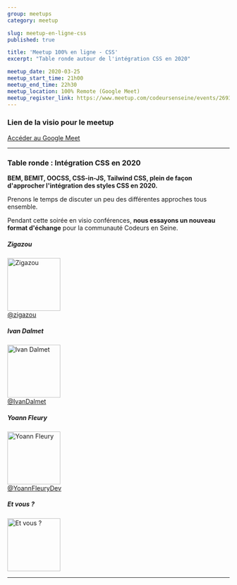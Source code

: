 ```yaml
---
group: meetups
category: meetup

slug: meetup-en-ligne-css
published: true

title: 'Meetup 100% en ligne - CSS'
excerpt: "Table ronde autour de l'intégration CSS en 2020"

meetup_date: 2020-03-25
meetup_start_time: 21h00
meetup_end_time: 22h30
meetup_location: 100% Remote (Google Meet)
meetup_register_link: https://www.meetup.com/codeursenseine/events/269396204/
---
```


### Lien de la visio pour le meetup

<a href="https://meet.google.com/hro-msqi-jgj" class="ces-c-button">Accéder au Google Meet</a>

---

### Table ronde : Intégration CSS en 2020

**BEM, BEMIT, OOCSS, CSS-in-JS, Tailwind CSS, plein de façon d'approcher l'intégration des styles CSS en 2020.**

Prenons le temps de discuter un peu des différentes approches tous ensemble.

Pendant cette soirée en visio conférences, **nous essayons un nouveau format d'échange** pour la communauté Codeurs en Seine.

<div class="ces-l-grid">
  <div class="ces-l-grid__item is-1_2 is-1_4@xxs is-1_2@md is-1_4@lg">
    <h5>Zigazou</h5>
    <div><img src="https://pbs.twimg.com/profile_images/466834244266770432/Wc87gQBY_400x400.png" alt="Zigazou" width="120" /></div>
    <a href="https://twitter.com/zigazou">@zigazou</a>
  </div>

  <div class="ces-l-grid__item is-1_2 is-1_4@xxs is-1_2@md is-1_4@lg">
    <h5>Ivan Dalmet</h5>
    <div><img src="https://pbs.twimg.com/profile_images/741930557475573760/ur4w4dZV_400x400.jpg" alt="Ivan Dalmet" width="120" /></div>
    <a href="https://twitter.com/ivandalmet">@IvanDalmet</a>
  </div>

  <div class="ces-l-grid__item is-1_2 is-1_4@xxs is-1_2@md is-1_4@lg">
    <h5>Yoann Fleury</h5>
    <div><img src="https://pbs.twimg.com/profile_images/1204752262742118405/T4-_Qy2C_400x400.jpg" alt="Yoann Fleury" width="120" /></div>
    <a href="https://twitter.com/YoannFleuryDev">@YoannFleuryDev</a>
  </div>

  <div class="ces-l-grid__item is-1_2 is-1_4@xxs is-1_2@md is-1_4@lg">
    <h5>Et vous ?</h5>
    <div><img src="/images/meetups/speakers/CES-Vous.png" alt="Et vous ?" width="120" /></div>
  </div>
</div>

---
